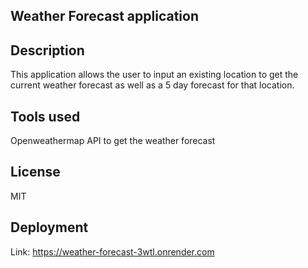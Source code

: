 ## Weather Forecast application

## Description

This application allows the user to input an existing location to get the current weather forecast as well as a 5 day forecast for that location.

## Tools used

Openweathermap API to get the weather forecast

## License
MIT

## Deployment 

Link: https://weather-forecast-3wtl.onrender.com
